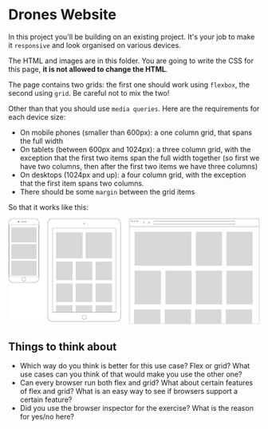 # Drones Website

In this project you'll be building on an existing project. It's your job to make it `responsive` and look organised on various devices.

The HTML and images are in this folder. You are going to write the CSS for this page, **it is not allowed to change the HTML**.

The page contains two grids: the first one should work using `flexbox`, the second using `grid`. Be careful not to mix the two!

Other than that you should use `media queries`. Here are the requirements for each device size:

- On mobile phones (smaller than 600px): a one column grid, that spans the full width
- On tablets (between 600px and 1024px): a three column grid, with the exception that the first two items span the full width together (so first we have two columns, then after the first two items we have three columns)
- On desktops (1024px and up): a four column grid, with the exception that the first item spans two columns.
- There should be some `margin` between the grid items

So that it works like this:

![](../../_media/wireframe.png)

## Things to think about

- Which way do you think is better for this use case? Flex or grid? What use cases can you think of that would make you use the other one?
- Can every browser run both flex and grid? What about certain features of flex and grid? What is an easy way to see if browsers support a certain feature?
- Did you use the browser inspector for the exercise? What is the reason for yes/no here?